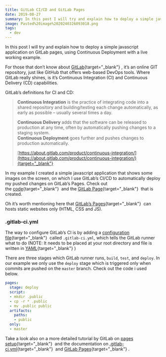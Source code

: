 ```yaml
---
title: GitLab CI/CD and GitLab Pages
date: 2019-08-27
summary: In this post I will try and explain how to deploy a simple javascript application on GitLab pages, using Continuous Deployment with a live working example.
image: Pasted%20image%2020240326093018.png
tags:
  - dev
---
```

In this post I will try and explain how to deploy a simple javascript application on GitLab pages, using Continuous Deployment with a live working example.

For those that don’t know about [GitLab](https://about.gitlab.com/){target="_blank"} , it’s an online GIT repository, just like GitHub that offers web-based DevOps tools. Where GitLab really shines, is it’s Continuous Integration (CI) and Continuous Delivery (CD) capabilities.

GitLab’s definitions for CI and CD:

> **Continuous Integration** is the practice of integrating code into a shared repository and building/testing each change automatically, as early as possible – usually several times a day.
> 
> **Continuous Delivery** adds that the software can be released to production at any time, often by automatically pushing changes to a staging system.  
> **Continuous Deployment** goes further and pushes changes to production automatically.
> 
> [https://about.gitlab.com/product/continuous-integration/](https://about.gitlab.com/product/continuous-integration/){target="_blank"} 

In my example I created a simple javascript application that shows some images on the screen, on which I use GitLab’s CI/CD to automatically deploy my pushed changes on GitLab’s Pages. Check out the [code](https://gitlab.com/gieglas/pages-test){target="_blank"}  and the [GitLab Page](https://gieglas.gitlab.io/pages-test/){target="_blank"}  that is created.

Oh it’s worth mentioning here that [GitLab’s Pages](https://about.gitlab.com/product/pages/){target="_blank"}  can hosts static websites only (HTML, CSS and JS).
### .gitlab-ci.yml

The way to configure GitLab’s CI is by adding a [configuration file](http://doc.gitlab.com/ee/ci/quick_start/README.html#creating-a-.gitlab-ci.yml-file){target="_blank"}  called `.gitlab-ci.yml`, which tells the GitLab runner what to do (NOTE: It needs to be placed at your root directory and file is written in [YAML](http://yaml.org/){target="_blank"} )

There are three stages which GitLab runner runs, `build`, `test`, and `deploy`. In our example we only use the `deploy` stage which is triggered only when commits are pushed on the `master` branch. Check out the code i used below.

```yaml
pages:
  stage: deploy
  script:
  - mkdir .public
  - cp -r * .public
  - mv .public public
  artifacts:
    paths:
    - public
  only:
  - master
```
Take a look also on a more detailed tutorial by GitLab on [pages setup](https://about.gitlab.com/2016/04/07/gitlab-pages-setup/){target="_blank"}  and the documentation on [.gitlab-ci.yml](https://docs.gitlab.com/ee/ci/yaml/README.html){target="_blank"}  and [GitLab Pages](https://docs.gitlab.com/ee/user/project/pages/index.html){target="_blank"} .